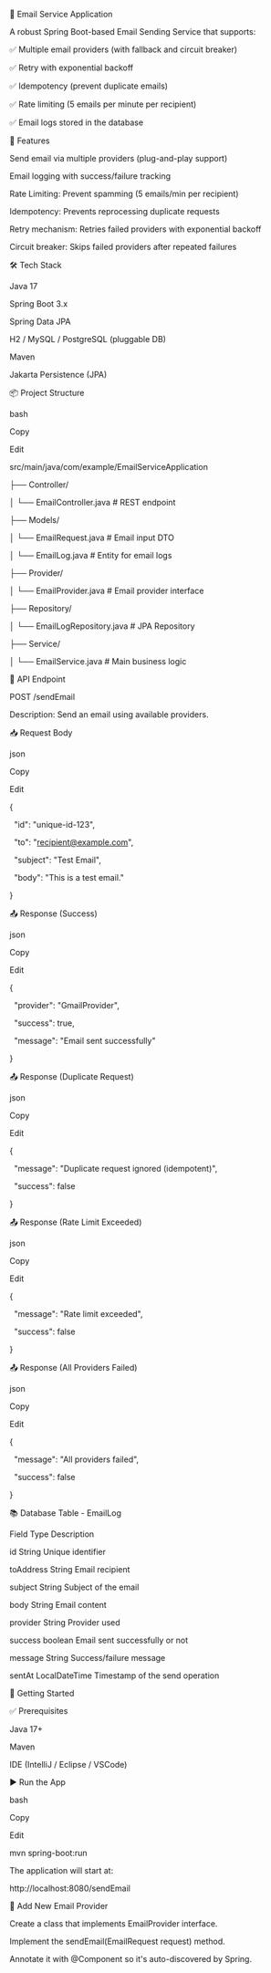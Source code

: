 📧 Email Service Application

A robust Spring Boot-based Email Sending Service that supports:



✅ Multiple email providers (with fallback and circuit breaker)



✅ Retry with exponential backoff



✅ Idempotency (prevent duplicate emails)



✅ Rate limiting (5 emails per minute per recipient)



✅ Email logs stored in the database



🚀 Features

Send email via multiple providers (plug-and-play support)



Email logging with success/failure tracking



Rate Limiting: Prevent spamming (5 emails/min per recipient)



Idempotency: Prevents reprocessing duplicate requests



Retry mechanism: Retries failed providers with exponential backoff



Circuit breaker: Skips failed providers after repeated failures



🛠️ Tech Stack

Java 17



Spring Boot 3.x



Spring Data JPA



H2 / MySQL / PostgreSQL (pluggable DB)



Maven



Jakarta Persistence (JPA)



📦 Project Structure

bash

Copy

Edit

src/main/java/com/example/EmailServiceApplication

├── Controller/

│   └── EmailController.java       # REST endpoint

├── Models/

│   └── EmailRequest.java          # Email input DTO

│   └── EmailLog.java              # Entity for email logs

├── Provider/

│   └── EmailProvider.java         # Email provider interface

├── Repository/

│   └── EmailLogRepository.java    # JPA Repository

├── Service/

│   └── EmailService.java          # Main business logic

🧪 API Endpoint

POST /sendEmail

Description: Send an email using available providers.



📥 Request Body

json

Copy

Edit

{

&nbsp; "id": "unique-id-123",

&nbsp; "to": "recipient@example.com",

&nbsp; "subject": "Test Email",

&nbsp; "body": "This is a test email."

}

📤 Response (Success)

json

Copy

Edit

{

&nbsp; "provider": "GmailProvider",

&nbsp; "success": true,

&nbsp; "message": "Email sent successfully"

}

📤 Response (Duplicate Request)

json

Copy

Edit

{

&nbsp; "message": "Duplicate request ignored (idempotent)",

&nbsp; "success": false

}

📤 Response (Rate Limit Exceeded)

json

Copy

Edit

{

&nbsp; "message": "Rate limit exceeded",

&nbsp; "success": false

}

📤 Response (All Providers Failed)

json

Copy

Edit

{

&nbsp; "message": "All providers failed",

&nbsp; "success": false

}

📚 Database Table - EmailLog

Field	Type	Description

id	String	Unique identifier

toAddress	String	Email recipient

subject	String	Subject of the email

body	String	Email content

provider	String	Provider used

success	boolean	Email sent successfully or not

message	String	Success/failure message

sentAt	LocalDateTime	Timestamp of the send operation



🏃 Getting Started

✅ Prerequisites

Java 17+



Maven



IDE (IntelliJ / Eclipse / VSCode)



▶️ Run the App

bash

Copy

Edit

mvn spring-boot:run

The application will start at:

http://localhost:8080/sendEmail



🔌 Add New Email Provider

Create a class that implements EmailProvider interface.



Implement the sendEmail(EmailRequest request) method.



Annotate it with @Component so it's auto-discovered by Spring.

